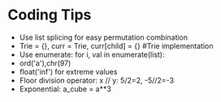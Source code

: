 # Coding Tips
* Use list splicing for easy permutation combination
* Trie = {}, curr = Trie, curr[child] = {} #Trie implementation 
* Use enumerate: for i, val in enumerate(list):
* ord('a'),chr(97)
* float('inf') for extreme values
* Floor division operator: x // y: 5/2=2, -5//2=-3
* Exponential: a_cube = a**3

